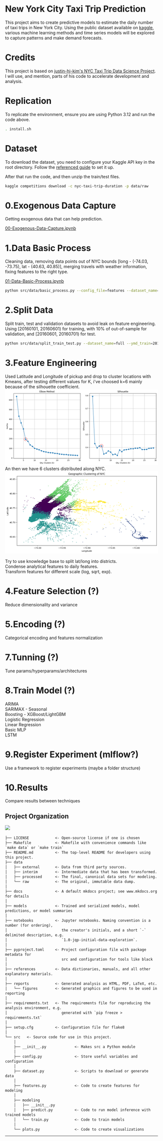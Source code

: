# New York City Taxi Trip Prediction

This project aims to create predictive models to estimate the daily number of taxi trips in New York City. Using the public dataset available on [kaggle](https://www.kaggle.com/c/nyc-taxi-trip-duration), various machine learning methods and time series models will be explored to capture patterns and make demand forecasts.

# Credits
This project is based on [justin-hj-kim's NYC Taxi Trip Data Science Project](https://github.com/justin-hj-kim/NYCtaxi_data_science). I will use, and mention, parts of his code to accelerate development and analysis.

# Replication
To replicate the environment, ensure you are using Python 3.12 and run the code above.

``` bash
. install.sh
```

# Dataset
To download the dataset, you need to configure your Kaggle API key in the root directory. Follow the [referenced guide](https://www.kaggle.com/discussions/general/156610) to set it up.

After that run the code, and then unzip the train/test files.

```bash
kaggle competitions download -c nyc-taxi-trip-duration -p data/raw
```

# 0.Exogenous Data Capture
Getting exogenous data that can help prediction.

[00-Exogenous-Data-Capture.ipynb](notebooks/00-Exogenous-Data-Capture.ipynb)

# 1.Data Basic Process
Cleaning data, removing data points out of NYC bounds [long - (-74.03, -73.75), lat - (40.63, 40.85)], merging travels with weather information, fixing features to the right type.

[01-Data-Basic-Process.ipynb](notebooks/01-Data-Basic-Process.ipynb)

```bash
python src/data/basic_process.py --config_file=features --dataset_name=full
```

# 2.Split Data
Split train, test and validation datasets to avoid leak on feature engineering. Using [20160101, 20160601) for training, with 10% of out-of-sample for validation, and [20160601, 20160701) for test.

```bash
python src/data/split_train_test.py --dataset_name=full --ymd_train=20160101 --ymd_test=20160601
```

# 3.Feature Engineering
Used Latitude and Longitude of pickup and drop to cluster locations with Kmeans, after testing different values for K, i've choosed k=6 mainly because of the silhouette coefficient.  
![K](reports/figures/kmeans.png)
An then we have 6 clusters distributed along NYC.  
![Clusters](reports/figures/geographic_kmeans_clusters.png)

Try to use knowledge base to split lat/long into districts.  
Condense analytical features to daily features.  
Transform features for different scale (log, sqrt, exp).  


# 4.Feature Selection (?)
Reduce dimensionality and variance

# 5.Encoding (?)
Categorical encoding and features normalization

# 7.Tunning (?)
Tune params/hyperparams/architectures

# 8.Train Model (?)
ARIMA  
SARIMAX - Seasonal  
Boosting - XGBoost/LightGBM  
Logistic Regression  
Linear Regression  
Basic MLP  
LSTM  

# 9.Register Experiment (mlflow?)
Use a framework to register experiments (maybe a folder structure)

# 10.Results
Compare results between techniques


## Project Organization

<a target="_blank" href="https://cookiecutter-data-science.drivendata.org/">
    <img src="https://img.shields.io/badge/CCDS-Project%20template-328F97?logo=cookiecutter" />
</a>



```
├── LICENSE            <- Open-source license if one is chosen
├── Makefile           <- Makefile with convenience commands like `make data` or `make train`
├── README.md          <- The top-level README for developers using this project.
├── data
│   ├── external       <- Data from third party sources.
│   ├── interim        <- Intermediate data that has been transformed.
│   ├── processed      <- The final, canonical data sets for modeling.
│   └── raw            <- The original, immutable data dump.
│
├── docs               <- A default mkdocs project; see www.mkdocs.org for details
│
├── models             <- Trained and serialized models, model predictions, or model summaries
│
├── notebooks          <- Jupyter notebooks. Naming convention is a number (for ordering),
│                         the creator's initials, and a short `-` delimited description, e.g.
│                         `1.0-jqp-initial-data-exploration`.
│
├── pyproject.toml     <- Project configuration file with package metadata for 
│                         src and configuration for tools like black
│
├── references         <- Data dictionaries, manuals, and all other explanatory materials.
│
├── reports            <- Generated analysis as HTML, PDF, LaTeX, etc.
│   └── figures        <- Generated graphics and figures to be used in reporting
│
├── requirements.txt   <- The requirements file for reproducing the analysis environment, e.g.
│                         generated with `pip freeze > requirements.txt`
│
├── setup.cfg          <- Configuration file for flake8
│
└── src   <- Source code for use in this project.
    │
    ├── __init__.py             <- Makes src a Python module
    │
    ├── config.py               <- Store useful variables and configuration
    │
    ├── dataset.py              <- Scripts to download or generate data
    │
    ├── features.py             <- Code to create features for modeling
    │
    ├── modeling                
    │   ├── __init__.py 
    │   ├── predict.py          <- Code to run model inference with trained models          
    │   └── train.py            <- Code to train models
    │
    └── plots.py                <- Code to create visualizations
```

--------


